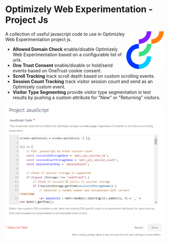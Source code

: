 # Optimizely Web Experimentation - Project Js

<img src="img/opti_logo.png" align="right" alt="Optimizely" width="120" height="120">

A collection of useful javascript code to use in Optimizley Web Experimentation project js.

* **Allowed Domain Check** enable/disable Optimizely Web Experimentation based on a configurable list of urls.
* **One Trust Consent** enable/disable or hold/send events based on OneTrust cookie consent.
* **Scroll Tracking** track scroll depth based on custom scrolling events.
* **Session Count Tracking** track visitor session count and send as an Optimizely custom event.
* **Visitor Type Segmenting** provide visitor type segmentation in test results by pushing a custom attribute for "New" or "Returning" visitors.

<p align="center">
  <img src="img/projjs.png" alt="Opti Web Project Js">
</p>
